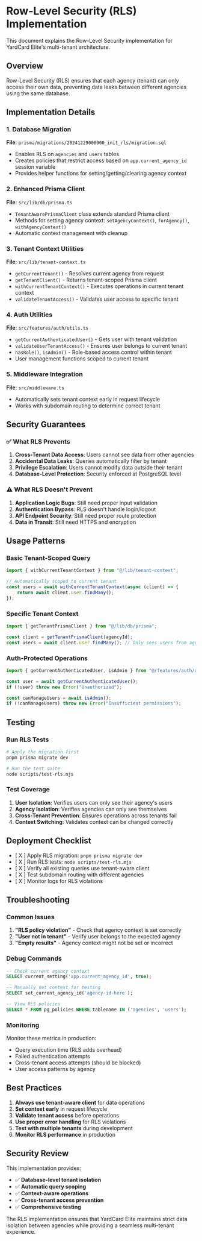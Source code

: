 # Row-Level Security (RLS) Implementation

This document explains the Row-Level Security implementation for YardCard Elite's multi-tenant architecture.

## Overview

Row-Level Security (RLS) ensures that each agency (tenant) can only access their own data, preventing data leaks between different agencies using the same database.

## Implementation Details

### 1. Database Migration

**File**: `prisma/migrations/20241229000000_init_rls/migration.sql`

- Enables RLS on `agencies` and `users` tables
- Creates policies that restrict access based on `app.current_agency_id` session variable
- Provides helper functions for setting/getting/clearing agency context

### 2. Enhanced Prisma Client

**File**: `src/lib/db/prisma.ts`

- `TenantAwarePrismaClient` class extends standard Prisma client
- Methods for setting agency context: `setAgencyContext()`, `forAgency()`, `withAgencyContext()`
- Automatic context management with cleanup

### 3. Tenant Context Utilities

**File**: `src/lib/tenant-context.ts`

- `getCurrentTenant()` - Resolves current agency from request
- `getTenantClient()` - Returns tenant-scoped Prisma client
- `withCurrentTenantContext()` - Executes operations in current tenant context
- `validateTenantAccess()` - Validates user access to specific tenant

### 4. Auth Utilities

**File**: `src/features/auth/utils.ts`

- `getCurrentAuthenticatedUser()` - Gets user with tenant validation
- `validateUserTenantAccess()` - Ensures user belongs to current tenant
- `hasRole()`, `isAdmin()` - Role-based access control within tenant
- User management functions scoped to current tenant

### 5. Middleware Integration

**File**: `src/middleware.ts`

- Automatically sets tenant context early in request lifecycle
- Works with subdomain routing to determine correct tenant

## Security Guarantees

### ✅ What RLS Prevents

1. **Cross-Tenant Data Access**: Users cannot see data from other agencies
2. **Accidental Data Leaks**: Queries automatically filter by tenant
3. **Privilege Escalation**: Users cannot modify data outside their tenant
4. **Database-Level Protection**: Security enforced at PostgreSQL level

### ⚠️ What RLS Doesn't Prevent

1. **Application Logic Bugs**: Still need proper input validation
2. **Authentication Bypass**: RLS doesn't handle login/logout
3. **API Endpoint Security**: Still need proper route protection
4. **Data in Transit**: Still need HTTPS and encryption

## Usage Patterns

### Basic Tenant-Scoped Query

```typescript
import { withCurrentTenantContext } from "@/lib/tenant-context";

// Automatically scoped to current tenant
const users = await withCurrentTenantContext(async (client) => {
	return await client.user.findMany();
});
```

### Specific Tenant Context

```typescript
import { getTenantPrismaClient } from "@/lib/db/prisma";

const client = getTenantPrismaClient(agencyId);
const users = await client.user.findMany(); // Only sees users from agencyId
```

### Auth-Protected Operations

```typescript
import { getCurrentAuthenticatedUser, isAdmin } from "@/features/auth/utils";

const user = await getCurrentAuthenticatedUser();
if (!user) throw new Error("Unauthorized");

const canManageUsers = await isAdmin();
if (!canManageUsers) throw new Error("Insufficient permissions");
```

## Testing

### Run RLS Tests

```bash
# Apply the migration first
pnpm prisma migrate dev

# Run the test suite
node scripts/test-rls.mjs
```

### Test Coverage

1. **User Isolation**: Verifies users can only see their agency's users
2. **Agency Isolation**: Verifies agencies can only see themselves
3. **Cross-Tenant Prevention**: Ensures operations across tenants fail
4. **Context Switching**: Validates context can be changed correctly

## Deployment Checklist

- [ X ] Apply RLS migration: `pnpm prisma migrate dev`
- [ X ] Run RLS tests: `node scripts/test-rls.mjs`
- [ X ] Verify all existing queries use tenant-aware client
- [ X ] Test subdomain routing with different agencies
- [ X ] Monitor logs for RLS violations

## Troubleshooting

### Common Issues

1. **"RLS policy violation"** - Check that agency context is set correctly
2. **"User not in tenant"** - Verify user belongs to the expected agency
3. **"Empty results"** - Agency context might not be set or incorrect

### Debug Commands

```sql
-- Check current agency context
SELECT current_setting('app.current_agency_id', true);

-- Manually set context for testing
SELECT set_current_agency_id('agency-id-here');

-- View RLS policies
SELECT * FROM pg_policies WHERE tablename IN ('agencies', 'users');
```

### Monitoring

Monitor these metrics in production:

- Query execution time (RLS adds overhead)
- Failed authentication attempts
- Cross-tenant access attempts (should be blocked)
- User access patterns by agency

## Best Practices

1. **Always use tenant-aware client** for data operations
2. **Set context early** in request lifecycle
3. **Validate tenant access** before operations
4. **Use proper error handling** for RLS violations
5. **Test with multiple tenants** during development
6. **Monitor RLS performance** in production

## Security Review

This implementation provides:

- ✅ **Database-level tenant isolation**
- ✅ **Automatic query scoping**
- ✅ **Context-aware operations**
- ✅ **Cross-tenant access prevention**
- ✅ **Comprehensive testing**

The RLS implementation ensures that YardCard Elite maintains strict data isolation between agencies while providing a seamless multi-tenant experience.
